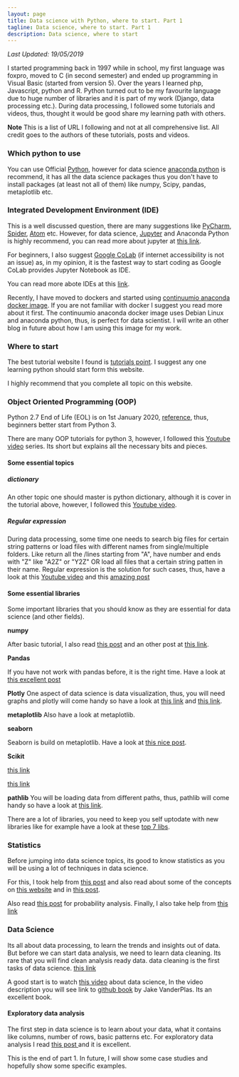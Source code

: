 ```yaml
---
layout: page
title: Data science with Python, where to start. Part 1
tagline: Data science, where to start. Part 1
description: Data science, where to start
---
```

*Last Updated: 19/05/2019*

I started programming back in 1997 while in school, my first language was foxpro, moved to C (in second semester) and ended up programming in Visual Basic (started from version 5). Over the years I learned php, Javascript, python and R. Python turned out to be my favourite language due to huge number of libraries and it is part of my work (Django, data processing etc.). During data processing, I followed some tutorials and videos, thus, thought it would be good share my learning path with others.

__Note__ This is a list of URL I following and not at all comprehensive list. All credit goes to the authors of these tutorials, posts and videos.

### Which python to use
You can use Official [Python](https://www.python.org/
), however for data science [anaconda python](https://www.anaconda.com/distribution/) is recommend, it has all the data science packages thus you don't have to install packages (at least not all of them) like numpy, Scipy, pandas, metaplotlib etc.   

### Integrated Development Environment (IDE)
This is a well discussed question, there are many suggestions like [PyCharm](https://www.jetbrains.com/pycharm/), [Spider](https://www.spyder-ide.org/), [Atom](https://atom.io/) etc. However, for data science, [Jupyter](https://jupyter.org/) and Anaconda Python is highly recommend, you can read more about jupyter at [this link](https://www.datacamp.com/community/tutorials/tutorial-jupyter-notebook?utm_source=adwords_ppc&utm_campaignid=1455363063&utm_adgroupid=65083631748&utm_device=c&utm_keyword=&utm_matchtype=b&utm_network=g&utm_adpostion=1t1&utm_creative=332602034364&utm_targetid=aud-299261629574:dsa-473406581035&utm_loc_interest_ms=&utm_loc_physical_ms=9076848&gclid=EAIaIQobChMI_LzB-MeQ4gIVCIXVCh1x1A-OEAAYASAAEgLETPD_BwE).

For beginners, I also suggest [Google CoLab](https://colab.research.google.com/) (if internet accessibility is not an issue) as, in my opinion, it is the fastest way to start coding as Google CoLab provides Jupyter Notebook as IDE.

You can read more abote IDEs at this [link](https://www.datacamp.com/community/tutorials/data-science-python-ide?utm_source=adwords_ppc&utm_campaignid=1455363063&utm_adgroupid=65083631748&utm_device=c&utm_keyword=&utm_matchtype=b&utm_network=g&utm_adpostion=1t1&utm_creative=278443377092&utm_targetid=aud-299261629574:dsa-473406587035&utm_loc_interest_ms=&utm_loc_physical_ms=9076848&gclid=EAIaIQobChMIkN-Oo-2l4gIVkUPTCh3h6gN7EAAYASAAEgJ99PD_BwE).

Recently, I have moved to dockers and started using [continuumio anaconda docker image](https://hub.docker.com/r/continuumio/anaconda3/). If you are not familiar with docker I suggest you read more about it first. The continuumio anaconda docker image uses Debian Linux and anaconda python, thus, is perfect for data scientist. I will write an other blog in future about how I am using this image for my work.    

### Where to start
The best tutorial website I found is [tutorials point](https://www.tutorialspoint.com/python/). I suggest any one learning python should start form this website.   

I highly recommend that you complete all topic on this website.

### Object Oriented Programming (OOP)
Python 2.7 End of Life (EOL) is on 1st January 2020, [reference](https://www.anaconda.com/end-of-life-eol-for-python-2-7-is-coming-are-you-ready/), thus, beginners better start from Python 3.

There are many OOP tutorials for python 3, however, I followed this [Youtube video](https://www.youtube.com/watch?v=ZDa-Z5JzLYM&amp=&feature=youtu.be&amp=&fbclid=IwAR1adWPPtb_wIVn9v8qr_fyNC4lBYD3xtu0kWYA6FGefpsK_zfWrdS9Sfgg) series. Its short but explains all the necessary bits and pieces.  

#### Some essential topics

##### dictionary
An other topic one should master is python dictionary, although it is cover in the tutorial above, however, I followed this [Youtube video](https://www.youtube.com/watch?v=daefaLgNkw0).  

##### Regular expression
During data processing, some time one needs to search big files for certain string patterns or load files with different names from single/multiple folders. Like return all the /lines starting from "A", have number and ends with "Z" like "A2Z" or "Y2Z" OR load all files that a certain string patten in their name. Regular expression is the solution for such cases, thus, have a look at this [Youtube video](https://www.youtube.com/watch?v=WQlKPdKVXfw&amp=&index=11&amp=&fbclid=IwAR256F4TxtMmIR7_YfvdqZDtUFTsl3vXZatXrm9XYG4R_sFE2CRfiMY4-CE) and this [amazing post](https://medium.com/factory-mind/regex-tutorial-a-simple-cheatsheet-by-examples-649dc1c3f285)


#### Some essential libraries
Some important libraries that you should know as they are essential for data science (and other fields).

__numpy__

After basic tutorial, I also read [this post](https://towardsdatascience.com/practical-numpy-understanding-python-library-through-its-functions-adf2e3841894) and an other post at [this link](https://medium.com/fintechexplained/why-should-we-use-numpy-c14a4fb03ee9).

__Pandas__

 If you have not work with pandas before, it is the right time. Have a look at [this excellent post](https://medium.com/kitepython/pandas-tutorial-da4dd84edd00)

__Plotly__
One aspect of data science is data visualization, thus, you will need graphs and plotly will come handy so have a look at [this link](https://towardsdatascience.com/the-next-level-of-data-visualization-in-python-dd6e99039d5e) and [this link](https://techarena51.com/blog/how-to-visualise-data-in-python-3-with-plotly/?utm_source=fb-page&fbclid=IwAR3eP1wi67PSo7-zo2DqDGS3Wv9ZdRnwRdOC0gOHDRyY3C0pUtiJ1_kDDko).

__metaplotlib__
Also have a look at metaplotlib.

__seaborn__

Seaborn is build on metaplotlib. Have a look at [this nice post](https://medium.com/@neuralnets/data-visualization-with-python-and-seaborn-part-1-29c9478a8700).

__Scikit__

[this link](https://towardsdatascience.com/an-introduction-to-scikit-learn-the-gold-standard-of-python-machine-learning-e2b9238a98ab)

[this link](https://www.youtube.com/watch?v=Yd5oEIBFQ_E)

__pathlib__
You will be loading data from different paths, thus, pathlib will come handy so have a look at [this link](https://treyhunner.com/2018/12/why-you-should-be-using-pathlib/?fbclid=IwAR3JpO679KfQuZjfB4eRBH4nX4eIvU2MsQpWsj6Em7HoSqkNnRQJI9l_Odc).

There are a lot of libraries, you need to keep you self uptodate with new libraries like for example have a look at these [top 7 libs](https://heartbeat.fritz.ai/top-7-libraries-and-packages-of-the-year-for-data-science-and-ai-python-r-6b7cca2bf000).  


### Statistics
Before jumping into data science topics, its good to know statistics as you will be using a lot of techniques in data science.

For this, I took help from [this post](https://towardsdatascience.com/python-tutorial-short-stop-to-introduce-main-statistical-concepts-8213724550f4) and also read about some of the concepts on [this website](https://towardsdatascience.com/python-tutorial-short-stop-to-introduce-main-statistical-concepts-8213724550f4) and in [this post](https://medium.com/diogo-menezes-borges/introduction-to-statistics-for-data-science-16a188a400ca).


Also read [this post](https://medium.com/@Saslow/simulating-probability-events-in-python-5dd29e34e381) for probability analysis.  Finally, I also take help from [this link]((https://www.dummies.com/education/math/statistics/))

### Data Science
Its all about data processing, to learn the trends and insights out of data. But before we can start data analysis, we need to learn data cleaning. Its rare that you will find clean analysis ready data. data cleaning is the first tasks of data science.
[this link](https://towardsdatascience.com/the-complete-beginners-guide-to-data-cleaning-and-preprocessing-2070b7d4c6d)

A good start is to watch [this video](https://www.youtube.com/watch?v=eTxyviU0Ddo) about data science, In the video description you will see link to [github book](https://github.com/jakevdp/PythonDataScienceHandbook/blob/8a34a4f653bdbdc01415a94dc20d4e9b97438965/notebooks/Index.ipynb) by Jake VanderPlas. Its an excellent book.   

#### Exploratory data analysis
The first step in data science is to learn about your data, what it contains like columns, number of rows, basic patterns etc. For exploratory data analysis I read [this post ](https://towardsdatascience.com/exploratory-data-analysis-8fc1cb20fd15) and it is excellent.

This is the end of part 1. In future, I will show some case studies and hopefully show some specific examples.
